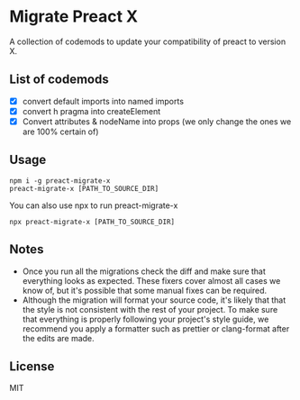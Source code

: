 # Migrate Preact X
A collection of codemods to update your compatibility of preact to version X.

## List of codemods

- [x] convert default imports into named imports
- [x] convert h pragma into createElement
- [x] Convert attributes & nodeName into props (we only change the ones we are 100% certain of)

## Usage
```
npm i -g preact-migrate-x
preact-migrate-x [PATH_TO_SOURCE_DIR]
```

You can also use npx to run preact-migrate-x
```
npx preact-migrate-x [PATH_TO_SOURCE_DIR]
```

## Notes
- Once you run all the migrations check the diff and make sure that everything looks as expected. These fixers cover almost all cases we know of, but it's possible that some manual fixes can be required.
- Although the migration will format your source code, it's likely that that the style is not consistent with the rest of your project. To make sure that everything is properly following your project's style guide, we recommend you apply a formatter such as prettier or clang-format after the edits are made.

## License
MIT
